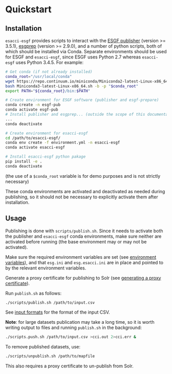 # Quickstart

## Installation

`esacci-esgf` provides scripts to interact with the [ESGF
publisher](https://github.com/ESGF/esg-publisher) (version >= 3.5.1),
[esgprep](https://github.com/ESGF/esgf-prepare/) (version >= 2.9.0), and a
number of python scripts, both of which should be installed via Conda. Separate
environments should be used for ESGF and `esacci-esgf`, since ESGF uses Python
2.7 whereas `esacci-esgf` uses Python 3.4.5. For example:

```bash
# Get conda (if not already installed)
conda_root="/usr/local/conda"
wget https://repo.continuum.io/miniconda/Miniconda2-latest-Linux-x86_64.sh
bash Miniconda3-latest-Linux-x86_64.sh -b -p "$conda_root"
export PATH="${conda_root}/bin:$PATH"

# Create environment for ESGF software (publisher and esgf-prepare)
conda create -n esgf-pub
conda activate esgf-pub
# Install publisher and esgprep... (outside the scope of this documentation)
...
conda deactivate

# Create environment for esacci-esgf
cd /path/to/esacci-esgf/
conda env create -f environment.yml -n esacci-esgf
conda activate esacci-esgf

# Install esacci-esgf python pakage
pip install -e .
conda deactivate
```

(the use of a `$conda_root` variable is for demo purposes and is not strictly
necessary)

These conda environments are activated and deactivated as needed during
publishing, so it should not be necessary to explicitly activate them after
installation.

## Usage

Publishing is done with `scripts/publish.sh`. Since it needs to activate both
the publisher and `esacci-esgf` conda environments, make sure neither are
activated before running (the base environment may or may not be activated).

Make sure the required environment variables are set (see [environment
variables](configuration.md#environment-variables)), and that `esg.ini` and
`esg.esacci.ini` are in place and pointed to by the relevant environment
variables.

Generate a proxy certificate for publishing to Solr (see [generating a
proxy certificate](configuration.md#generating-a-proxy-certificate)).

Run `publish.sh` as follows:

```bash
./scripts/publish.sh /path/to/input.csv
```

See [input formats](input_files.md) for the format of the input CSV.

**Note**: for large datasets publication may take a long time, so it is worth
writing output to files and running `publish.sh` in the background:

```bash
./scripts.push.sh /path/to/input.csv >cci.out 2>cci.err &
```

To remove published datasets, use:

```bash
./scripts/unpublish.sh /path/to/mapfile
```

This also requires a proxy certificate to un-publish from Solr.
